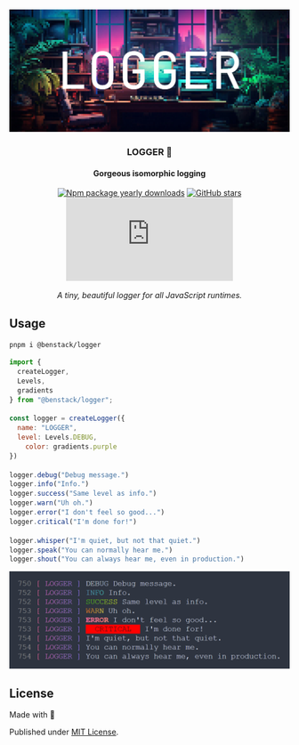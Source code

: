 <div align="center">
<br />

![Logger](.github/banner.jpg)

<h3>LOGGER 📝</h3>

#### Gorgeous isomorphic logging

[![Npm package yearly downloads](https://badgen.net/npm/dy/express)](https://npmjs.com/package/express)
[![GitHub stars](https://img.shields.io/github/stars/freeCodeCamp/freeCodeCamp.svg?style=social&label=Star&maxAge=2592000)](https://github.com/freeCodeCamp/freeCodeCamp)
[![NuGet stable version](https://badgen.net/nuget/v/newtonsoft.json)](https://nuget.org/packages/newtonsoft.json)

*A tiny, beautiful logger for all JavaScript runtimes.*
</div>

## Usage

```sh
pnpm i @benstack/logger
```

```js
import {
  createLogger,
  Levels,
  gradients
} from "@benstack/logger";

const logger = createLogger({
  name: "LOGGER",
  level: Levels.DEBUG,
	color: gradients.purple
})

logger.debug("Debug message.")
logger.info("Info.")
logger.success("Same level as info.")
logger.warn("Uh oh.")
logger.error("I don't feel so good...")
logger.critical("I'm done for!")

logger.whisper("I'm quiet, but not that quiet.")
logger.speak("You can normally hear me.")
logger.shout("You can always hear me, even in production.")

```

![screenshot](/.github/screenshot.PNG)

## License

Made with 💛

Published under [MIT License](./LICENSE).